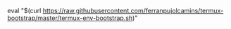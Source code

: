 eval "$(curl https://raw.githubusercontent.com/ferranpujolcamins/termux-bootstrap/master/termux-env-bootstrap.sh)"
